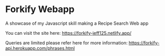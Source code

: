 # Forkify Webapp
A showcase of my Javascript skill making a Recipe Search Web app

You can visit the site here: https://forkify-jeff125.netlify.app/


Queries are limited please refer here for more information: https://forkify-api.herokuapp.com/phrases.html
